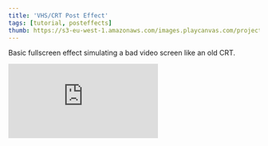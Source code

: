 ```yaml
---
title: 'VHS/CRT Post Effect'
tags: [tutorial, posteffects]
thumb: https://s3-eu-west-1.amazonaws.com/images.playcanvas.com/projects/12/373076/0WJ6Y8-image-75.jpg
---
```

Basic fullscreen effect simulating a bad video screen like an old CRT.
<div className="iframe-container">
    <iframe loading="lazy" src="https://playcanv.as/p/6hhSiHG3/" title="VHS/CRT Post Effect" webkitallowfullscreen="true" mozallowfullscreen="true" allow="autoplay" allowfullscreen="true" allowvr="" scrolling="no" frameborder="0" />
</div>
